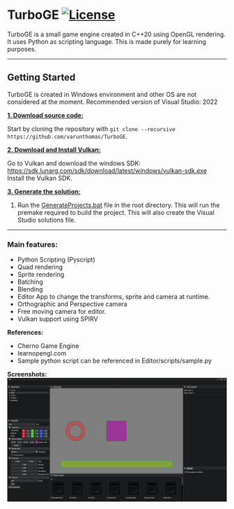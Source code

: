 # TurboGE [![License](https://img.shields.io/github/license/varunthomas/TurboGE)](https://github.com/varunthomas/TurboGE/blob/main/LICENSE)

TurboGE is a small game engine created in C++20 using OpenGL rendering. It uses Python as scripting language. This is made purely for learning purposes.

***

## Getting Started
TurboGE is created in Windows environment and other OS are not considered at the moment.
Recommended version of Visual Studio: 2022

<ins>**1. Download source code:**</ins>

Start by cloning the repository with `git clone --recursive https://github.com/varunthomas/TurboGE`.

<ins>**2. Download and Install Vulkan:**</ins>

Go to Vulkan and download the windows SDK: <br/>
https://sdk.lunarg.com/sdk/download/latest/windows/vulkan-sdk.exe <br/>
Install the Vulkan SDK.<br/>

<ins>**3. Generate the solution:**</ins>

1. Run the [GenerateProjects.bat](https://github.com/varunthomas/TurboGE/blob/main/GenerateProjects.bat) file in the root directory. This will run the premake required to build the project. This will also create the Visual Studio solutions file.


***

### Main features:
- Python Scripting (Pyscript)
- Quad rendering
- Sprite rendering
- Batching
- Blending
- Editor App to change the transforms, sprite and camera at runtime.
- Orthographic and Perspective camera
- Free moving camera for editor.
- Vulkan support using SPIRV

**References:**

- Cherno Game Engine
- learnopengl.com
- Sample python script can be referenced in Editor/scripts/sample.py

**Screenshots:**
![alt text](https://github.com/varunthomas/TurboGE/blob/TurboGE_dev/Screenshot1.png?raw=true)
